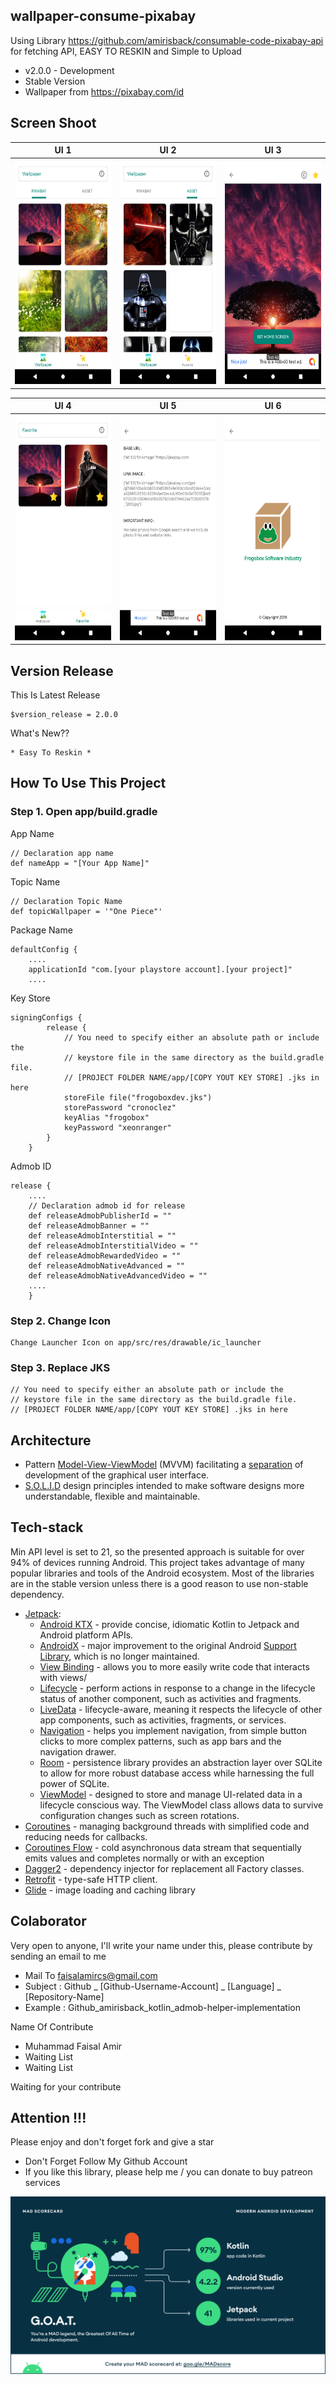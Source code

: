 ## wallpaper-consume-pixabay
Using Library https://github.com/amirisback/consumable-code-pixabay-api for fetching API, EASY TO RESKIN and Simple to Upload
- v2.0.0 - Development
- Stable Version
- Wallpaper from https://pixabay.com/id

## Screen Shoot

| UI 1 | UI 2 | UI 3 |
|:----:|:----:|:----:|
|<span align="center"><img width="200px" height="360px" src="docs/image/ss_1.png"></span> | <span align="center"><img width="200px" height="360px" src="docs/image/ss_2.png"></span> | <span align="center"><img width="200px" height="360px" src="docs/image/ss_3.png"></span> |

| UI 4 | UI 5 | UI 6 |
|:----:|:----:|:----:|
|<span align="center"><img width="200px" height="360px" src="docs/image/ss_4.png"></span> | <span align="center"><img width="200px" height="360px" src="docs/image/ss_5.png"></span> | <span align="center"><img width="200px" height="360px" src="docs/image/ss_6.png"></span> |

## Version Release
This Is Latest Release

    $version_release = 2.0.0

What's New??

    * Easy To Reskin *

## How To Use This Project
<h3>Step 1. Open app/build.gradle</h3>

App Name

	// Declaration app name
    def nameApp = "[Your App Name]"
    
Topic Name
        
    // Declaration Topic Name
    def topicWallpaper = '"One Piece"'
    
Package Name

    defaultConfig {
        ....
        applicationId "com.[your playstore account].[your project]"
        ....

Key Store
        
    signingConfigs {
            release {
                // You need to specify either an absolute path or include the
                // keystore file in the same directory as the build.gradle file.
                // [PROJECT FOLDER NAME/app/[COPY YOUT KEY STORE] .jks in here
                storeFile file("frogoboxdev.jks")
                storePassword "cronoclez"
                keyAlias "frogobox"
                keyPassword "xeonranger"
            }
        }
    
Admob ID 

    release {
        ....
        // Declaration admob id for release
        def releaseAdmobPublisherId = ""
        def releaseAdmobBanner = ""
        def releaseAdmobInterstitial = ""
        def releaseAdmobInterstitialVideo = ""
        def releaseAdmobRewardedVideo = ""
        def releaseAdmobNativeAdvanced = ""
        def releaseAdmobNativeAdvancedVideo = ""
        ....
        }
    
<h3>Step 2. Change Icon</h3>

    Change Launcher Icon on app/src/res/drawable/ic_launcher

	
<h3>Step 3. Replace JKS</h3>

    // You need to specify either an absolute path or include the
    // keystore file in the same directory as the build.gradle file.
    // [PROJECT FOLDER NAME/app/[COPY YOUT KEY STORE] .jks in here



## Architecture
-   Pattern  [Model-View-ViewModel](https://en.wikipedia.org/wiki/Model%E2%80%93view%E2%80%93viewmodel)  (MVVM) facilitating a [separation](https://en.wikipedia.org/wiki/Separation_of_concerns) of development of the graphical user interface.
-   [S.O.L.I.D](https://en.wikipedia.org/wiki/SOLID)  design principles intended to make software designs more understandable, flexible and maintainable.

## Tech-stack
Min API level is set to 21, so the presented approach is suitable for over 94% of devices running Android. This project takes advantage of many popular libraries and tools of the Android ecosystem. Most of the libraries are in the stable version unless there is a good reason to use non-stable dependency.
-   [Jetpack](https://developer.android.com/jetpack):
    -   [Android KTX](https://developer.android.com/kotlin/ktx.html)  - provide concise, idiomatic Kotlin to Jetpack and Android platform APIs.
    -   [AndroidX](https://developer.android.com/jetpack/androidx)  - major improvement to the original Android  [Support Library](https://developer.android.com/topic/libraries/support-library/index), which is no longer maintained.
    -   [View Binding](https://developer.android.com/topic/libraries/view-binding)  - allows you to more easily write code that interacts with views/
    -   [Lifecycle](https://developer.android.com/topic/libraries/architecture/lifecycle)  - perform actions in response to a change in the lifecycle status of another component, such as activities and fragments.
    -   [LiveData](https://developer.android.com/topic/libraries/architecture/livedata)  - lifecycle-aware, meaning it respects the lifecycle of other app components, such as activities, fragments, or services.
    -   [Navigation](https://developer.android.com/guide/navigation/)  - helps you implement navigation, from simple button clicks to more complex patterns, such as app bars and the navigation drawer.
    -   [Room](https://developer.android.com/topic/libraries/architecture/room)  - persistence library provides an abstraction layer over SQLite to allow for more robust database access while harnessing the full power of SQLite.
    -   [ViewModel](https://developer.android.com/topic/libraries/architecture/viewmodel)  - designed to store and manage UI-related data in a lifecycle conscious way. The ViewModel class allows data to survive configuration changes such as screen rotations.
-   [Coroutines](https://kotlinlang.org/docs/reference/coroutines-overview.html)  - managing background threads with simplified code and reducing needs for callbacks.
-   [Coroutines Flow](https://kotlinlang.org/docs/reference/coroutines-overview.html)  - cold asynchronous data stream that sequentially emits values and completes normally or with an exception
-   [Dagger2](https://dagger.dev/)  - dependency injector for replacement all Factory classes.
-   [Retrofit](https://square.github.io/retrofit/)  - type-safe HTTP client.
-   [Glide](https://github.com/bumptech/glide)  - image loading and caching library

## Colaborator
Very open to anyone, I'll write your name under this, please contribute by sending an email to me

- Mail To faisalamircs@gmail.com
- Subject : Github _ [Github-Username-Account] _ [Language] _ [Repository-Name]
- Example : Github_amirisback_kotlin_admob-helper-implementation

Name Of Contribute
- Muhammad Faisal Amir
- Waiting List
- Waiting List

Waiting for your contribute

## Attention !!!
Please enjoy and don't forget fork and give a star
- Don't Forget Follow My Github Account
- If you like this library, please help me / you can donate to buy patreon services

![ScreenShoot Apps](docs/image/mad_score.png?raw=true)